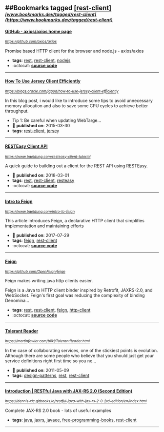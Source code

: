 ##Bookmarks tagged [[rest-client]](https://www.bookmarks.dev?q=[rest-client])
_<sup><sup>[www.bookmarks.dev/tagged/rest-client](https://www.bookmarks.dev/tagged/rest-client)</sup></sup>_
---
#### [GitHub - axios/axios home page](https://github.com/axios/axios)
_<sup>https://github.com/axios/axios</sup>_

Promise based HTTP client for the browser and node.js - axios/axios
* **tags**: [rest](../tagged/rest.md), [rest-client](../tagged/rest-client.md), [nodejs](../tagged/nodejs.md)
* :octocat: **[source code](https://github.com/axios/axios)**
---
#### [How To Use Jersey Client Efficiently](https://blogs.oracle.com/japod/how-to-use-jersey-client-efficiently)
_<sup>https://blogs.oracle.com/japod/how-to-use-jersey-client-efficiently</sup>_

In this blog post, i would like to introduce some tips to avoid unnecessary memory allocation and also to save some CPU cycles to achieve better throughput.

* Tip 1: Be careful when updating WebTarge...
* :calendar: **published on**: 2015-03-30
* **tags**: [rest-client](../tagged/rest-client.md), [jersey](../tagged/jersey.md)
---
#### [RESTEasy Client API](https://www.baeldung.com/resteasy-client-tutorial)
_<sup>https://www.baeldung.com/resteasy-client-tutorial</sup>_

A quick guide to building out a client for the REST API using RESTEasy.
* :calendar: **published on**: 2018-03-01
* **tags**: [rest](../tagged/rest.md), [rest-client](../tagged/rest-client.md), [resteasy](../tagged/resteasy.md)
* :octocat: **[source code](https://github.com/eugenp/tutorials/tree/master/resteasy)**
---
#### [Intro to Feign](https://www.baeldung.com/intro-to-feign)
_<sup>https://www.baeldung.com/intro-to-feign</sup>_

This article introduces Feign, a declarative HTTP client that simplifies implementation and maintaining efforts
* :calendar: **published on**: 2017-07-29
* **tags**: [feign](../tagged/feign.md), [rest-client](../tagged/rest-client.md)
* :octocat: **[source code](https://github.com/eugenp/tutorials/tree/master/feign)**
---
#### [Feign](https://github.com/OpenFeign/feign)
_<sup>https://github.com/OpenFeign/feign</sup>_

Feign makes writing java http clients easier. 

Feign is a Java to HTTP client binder inspired by Retrofit, JAXRS-2.0, and WebSocket. Feign's first goal was reducing the complexity of binding Denomina...
* **tags**: [rest](../tagged/rest.md), [rest-client](../tagged/rest-client.md), [feign](../tagged/feign.md), [http-client](../tagged/http-client.md)
* :octocat: **[source code](https://github.com/OpenFeign/feign)**
---
#### [Tolerant Reader](https://martinfowler.com/bliki/TolerantReader.html)
_<sup>https://martinfowler.com/bliki/TolerantReader.html</sup>_

In the case of collaborating services, one of the stickiest points is evolution. Although there are some people who believe that you should just get your service definitions right first time so you ne...
* :calendar: **published on**: 2011-05-09
* **tags**: [design-patterns](../tagged/design-patterns.md), [rest](../tagged/rest.md), [rest-client](../tagged/rest-client.md)
---
#### [Introduction | RESTfu­­l Jav­a­ wit­h ­JAX­-­­RS 2.­0­ (Second Edition)](https://dennis-xlc.gitbooks.io/restful-java-with-jax-rs-2-0-2rd-edition/en/index.html)
_<sup>https://dennis-xlc.gitbooks.io/restful-java-with-jax-rs-2-0-2rd-edition/en/index.html</sup>_

Complete JAX-RS 2.0 book - lots of useful examples
* **tags**: [java](../tagged/java.md), [jaxrs](../tagged/jaxrs.md), [javaee](../tagged/javaee.md), [free-programming-books](../tagged/free-programming-books.md), [rest-client](../tagged/rest-client.md)
---
